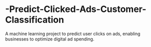 # -Predict-Clicked-Ads-Customer-Classification
A machine learning project to predict user clicks on ads, enabling businesses to optimize digital ad spending. 
